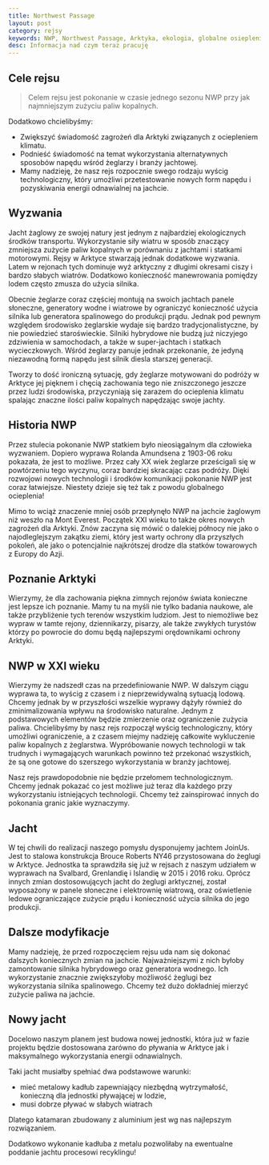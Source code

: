 ```yaml
---
title: Northwest Passage
layout: post
category: rejsy
keywords: NWP, Northwest Passage, Arktyka, ekologia, globalne osieplenie
desc: Informacja nad czym teraz pracuję
---
```


Cele rejsu
----------
> Celem rejsu jest pokonanie w czasie jednego sezonu NWP przy jak najmniejszym zużyciu paliw kopalnych.

Dodatkowo chcielibyśmy:

* Zwiększyć świadomość zagrożeń dla Arktyki związanych z ociepleniem klimatu.
* Podnieść świadomość na temat wykorzystania alternatywnych sposobów napędu wśród żeglarzy i branży jachtowej.
* Mamy nadzieję, że nasz rejs rozpocznie swego rodzaju wyścig technologiczny, który umożliwi przetestowanie nowych form 
  napędu i pozyskiwania energii odnawialnej na jachcie.

Wyzwania  
----------
Jacht żaglowy ze swojej natury jest jednym z najbardziej ekologicznych środków transportu. Wykorzystanie siły wiatru 
w sposób znaczący zmniejsza zużycie paliw kopalnych w porównaniu z jachtami i statkami motorowymi.
Rejsy w Arktyce stwarzają jednak dodatkowe wyzwania. Latem w rejonach tych dominuje wyż arktyczny z długimi okresami 
ciszy i bardzo słabych wiatrów. Dodatkowo konieczność manewrowania pomiędzy lodem często zmusza do użycia silnika.

Obecnie żeglarze coraz częściej montują na swoich jachtach panele słoneczne, generatory wodne i wiatrowe by ograniczyć 
konieczność użycia silnika lub generatora spalinowego do produkcji prądu.
Jednak pod pewnym względem środowisko żeglarskie wydaje się bardzo tradycjonalistyczne, by nie powiedzieć staroświeckie.
Silniki hybrydowe nie budzą już niczyjego zdziwienia w samochodach, a także w super-jachtach i statkach wycieczkowych. 
Wśród żeglarzy panuje jednak przekonanie, że jedyną niezawodną formą napędu jest silnik diesla starszej generacji.

Tworzy to dość ironiczną sytuację, gdy żeglarze motywowani do podróży w Arktyce jej pięknem i chęcią zachowania tego nie 
zniszczonego jeszcze przez ludzi środowiska, przyczyniają się zarazem do ocieplenia klimatu spalając znaczne ilości paliw 
kopalnych napędzając swoje jachty.

Historia NWP  
----------  
Przez stulecia pokonanie NWP statkiem było nieosiągalnym dla człowieka wyzwaniem. Dopiero wyprawa Rolanda Amundsena z 
1903-06 roku pokazała, że jest to możliwe. Przez cały XX wiek żeglarze prześcigali się w powtórzeniu tego wyczynu, coraz
bardziej skracając czas podróży. Dięki rozwojowi nowych technologii i środków komunikacji pokonanie NWP jest coraz łatwiejsze. 
Niestety dzieje się też tak z powodu globalnego ocieplenia! 

Mimo to wciąż znaczenie mniej osób przepłynęło NWP na jachcie żaglowym niż weszło na Mont Everest.
Początek XXI wieku to także okres nowych zagrożeń dla Arktyki. Znów zaczyna się mówić o dalekiej północy nie jako 
o najodleglejszym zakątku ziemi, który jest warty ochrony dla przyszłych pokoleń, ale jako o potencjalnie najkrótszej 
drodze dla statków towarowych z Europy do Azji.

Poznanie Arktyki  
----------  
Wierzymy, że dla zachowania piękna zimnych rejonów świata konieczne jest lepsze ich poznanie. Mamy tu na myśli nie tylko 
badania naukowe, ale także przybliżenie tych terenów wszystkim ludziom. Jest to niemożliwe bez wypraw w tamte rejony, 
dziennikarzy, pisarzy, ale także zwykłych turystów którzy po powrocie do domu będą najlepszymi orędownikami ochrony Arktyki.

NWP w XXI wieku  
----------
Wierzymy że nadszedł czas na przedefiniowanie NWP. W dalszym ciągu wyprawa ta, to wyścig z czasem i z nieprzewidywalną 
sytuacją lodową. Chcemy jednak by w przyszłości wszelkie wyprawy dążyły również do zminimalizowania wpływu na środowisko 
naturalne. Jednym z podstawowych elementów będzie zmierzenie oraz ograniczenie zużycia paliwa.
Chcielibyśmy by nasz rejs rozpoczął wyścig technologiczny, który umożliwi ograniczenie, a z czasem miejmy nadzieję 
całkowite wykluczenie paliw kopalnych z żeglarstwa.
Wypróbowanie nowych technologii w tak trudnych i wymagających warunkach powinno też przekonać wszystkich, że są one gotowe 
do szerszego wykorzystania w branży jachtowej.

Nasz rejs prawdopodobnie nie będzie przełomem technologicznym. Chcemy jednak pokazać co jest możliwe już teraz dla każdego 
przy wykorzystaniu istniejących technologii. Chcemy też zainspirować innych do pokonania granic jakie wyznaczymy.

Jacht  
----------
W tej chwili do realizacji naszego pomysłu dysponujemy jachtem JoinUs. Jest to stalowa konstrukcja Brouce Roberts NY46 
przystosowana do żeglugi w Arktyce. Jednostka ta sprawdziła się już w rejsach z naszym udziałem w wyprawach na Svalbard, 
Grenlandię i Islandię w 2015 i 2016 roku.
Oprócz innych zmian dostosowujących jacht do żeglugi arktycznej, został wyposażony w panele słoneczne i elektrownię wiatrową, 
oraz oświetlenie ledowe ograniczające zużycie prądu i konieczność użycia silnika do jego produkcji.

Dalsze modyfikacje  
----------
Mamy nadzieję, że przed rozpoczęciem rejsu uda nam się dokonać dalszych koniecznych zmian na jachcie.
Najważniejszymi z nich byłoby zamontowanie silnika hybrydowego oraz generatora wodnego. Ich wykorzystanie znacznie 
zwiększyłoby możliwość żeglugi bez wykorzystania silnika spalinowego. Chcemy też dużo dokładniej mierzyć zużycie paliwa 
na jachcie.

Nowy jacht  
----------
Docelowo naszym planem jest budowa nowej jednostki, która już w fazie projektu będzie dostosowana zarówno do pływania 
w Arktyce jak i maksymalnego wykorzystania energii odnawialnych.

Taki jacht musiałby spełniać dwa podstawowe warunki:

* mieć metalowy kadłub zapewniający niezbędną wytrzymałość, konieczną dla jednostki pływającej w lodzie,  
* musi dobrze pływać w słabych wiatrach

Dlatego katamaran zbudowany z aluminium jest wg nas najlepszym rozwiązaniem. 

Dodatkowo wykonanie kadłuba z metalu pozwoliłaby na ewentualne poddanie jachtu procesowi recyklingu!


